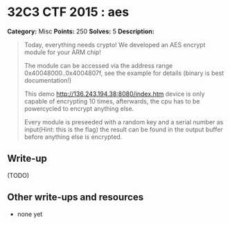 # 32C3 CTF 2015 : aes

**Category:** Misc
**Points:** 250
**Solves:** 5
**Description:**

> Today, everything needs crypto! We developed an AES encrypt module for your ARM chip!
> 
> 
> The module can be accessed via the address range 0x40048000..0x4004807f, see the example for details (binary is best documentation!)
> 
> 
> This demo <http://136.243.194.38:8080/index.htm> device is only capable of encrypting 10 times, afterwards, the cpu has to be powercycled to encrypt anything else.
> 
> 
> Every module is preseeded with a random key and a serial number as input(Hint: this is the flag) the result can be found in the output buffer before anything else is encrypted.


## Write-up

(TODO)

## Other write-ups and resources

* none yet
